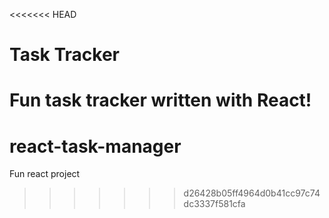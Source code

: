 <<<<<<< HEAD
# Task Tracker

Fun task tracker written with React!
=======
# react-task-manager
Fun react project
>>>>>>> d26428b05ff4964d0b41cc97c74dc3337f581cfa
